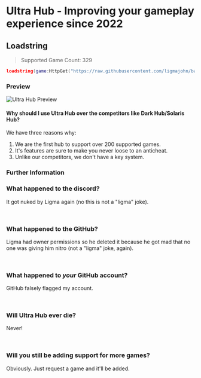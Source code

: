 # Ultra Hub - Improving your gameplay experience since 2022

## Loadstring
> Supported Game Count: 329
```lua
loadstring(game:HttpGet("https://raw.githubusercontent.com/ligmajohn/backups/main/Ultra-Hub/Ultra-Hub.lua"))()
```

### Preview

![Ultra Hub Preview](img/pf.gif)

#### Why should I use Ultra Hub over the competitors like Dark Hub/Solaris Hub?
We have three reasons why:
1. We are the first hub to support over 200 supported games.
2. It's features are sure to make you never loose to an anticheat.
3. Unlike our competitors, we don't have a key system.


### Further Information

### What happened to the discord?

It got nuked by Ligma again (no this is not a "ligma" joke).

<div>&nbsp;</div>

### What happened to the GitHub?

Ligma had owner permissions so he deleted it because he got mad that no one was giving him nitro (not a "ligma" joke, again).

<div>&nbsp;</div>

### What happened to *your* GitHub account?

GitHub falsely flagged my account.

<div>&nbsp;</div>

### Will Ultra Hub ever die?

Never!

<div>&nbsp;</div>

### Will you still be adding support for more games?

Obviously. Just request a game and it'll be added.
